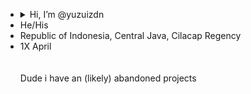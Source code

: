 - <details>
    <summary>Hi, I’m @yuzuizdn</summary>
    (Either you can call me Yusuf)
    <!---Blud my real name is "Izzudin Yusuf" --->
  </details>
- He/His
- Republic of Indonesia, Central Java, Cilacap Regency
- 1X April
<br><br><br>
Dude i have an (likely) abandoned projects
